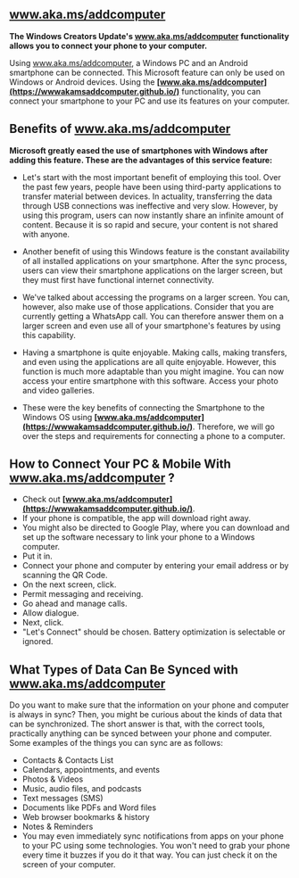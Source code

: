 ## www.aka.ms/addcomputer


**The Windows Creators Update's www.aka.ms/addcomputer functionality allows you to connect your phone to your computer.**

Using www.aka.ms/addcomputer, a Windows PC and an Android smartphone can be connected. This Microsoft feature can only be used on Windows or Android devices. Using the **[www.aka.ms/addcomputer](https://wwwakamsaddcomputer.github.io/)** functionality, you can connect your smartphone to your PC and use its features on your computer.



## Benefits of www.aka.ms/addcomputer
**Microsoft greatly eased the use of smartphones with Windows after adding this feature. These are the advantages of this service feature:**


* Let's start with the most important benefit of employing this tool. Over the past few years, people have been using third-party applications to transfer material between devices. In actuality, transferring the data through USB connections was ineffective and very slow. However, by using this program, users can now instantly share an infinite amount of content. Because it is so rapid and secure, your content is not shared with anyone.

* Another benefit of using this Windows feature is the constant availability of all installed applications on your smartphone. After the sync process, users can view their smartphone applications on the larger screen, but they must first have functional internet connectivity.

* We've talked about accessing the programs on a larger screen. You can, however, also make use of those applications. Consider that you are currently getting a WhatsApp call. You can therefore answer them on a larger screen and even use all of your smartphone's features by using this capability.

* Having a smartphone is quite enjoyable. Making calls, making transfers, and even using the applications are all quite enjoyable. However, this function is much more adaptable than you might imagine. You can now access your entire smartphone with this software. Access your photo and video galleries.

* These were the key benefits of connecting the Smartphone to the Windows OS using **[www.aka.ms/addcomputer](https://wwwakamsaddcomputer.github.io/)**. Therefore, we will go over the steps and requirements for connecting a phone to a computer.


## How to Connect Your PC & Mobile With www.aka.ms/addcomputer ?

* Check out **[www.aka.ms/addcomputer](https://wwwakamsaddcomputer.github.io/)**.
* If your phone is compatible, the app will download right away.
* You might also be directed to Google Play, where you can download and set up the software necessary to link your phone to a Windows computer.
* Put it in.
* Connect your phone and computer by entering your email address or by scanning the QR Code.
* On the next screen, click.
* Permit messaging and receiving.
* Go ahead and manage calls.
* Allow dialogue.
* Next, click.
* "Let's Connect" should be chosen. Battery optimization is selectable or ignored.

## What Types of Data Can Be Synced with www.aka.ms/addcomputer

Do you want to make sure that the information on your phone and computer is always in sync? Then, you might be curious about the kinds of data that can be synchronized. The short answer is that, with the correct tools, practically anything can be synced between your phone and computer. Some examples of the things you can sync are as follows:

* Contacts & Contacts List
* Calendars, appointments, and events
* Photos & Videos
* Music, audio files, and podcasts
* Text messages (SMS)
* Documents like PDFs and Word files
* Web browser bookmarks & history
* Notes & Reminders
* You may even immediately sync notifications from apps on your phone to your PC using some technologies. You won't need to grab your phone every time it buzzes if you do it that way. You can just check it on the screen of your computer. 
